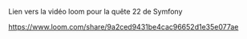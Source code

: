 Lien vers la vidéo loom pour la quête 22 de Symfony

https://www.loom.com/share/9a2ced9431be4cac96652d1e35e077ae
